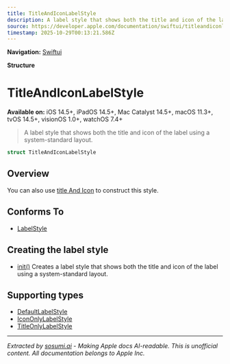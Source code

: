 ```yaml
---
title: TitleAndIconLabelStyle
description: A label style that shows both the title and icon of the label using a system-standard layout.
source: https://developer.apple.com/documentation/swiftui/titleandiconlabelstyle
timestamp: 2025-10-29T00:13:21.586Z
---
```


**Navigation:** [Swiftui](/documentation/swiftui)

**Structure**

# TitleAndIconLabelStyle

**Available on:** iOS 14.5+, iPadOS 14.5+, Mac Catalyst 14.5+, macOS 11.3+, tvOS 14.5+, visionOS 1.0+, watchOS 7.4+

> A label style that shows both the title and icon of the label using a system-standard layout.

```swift
struct TitleAndIconLabelStyle
```

## Overview

You can also use [title And Icon](/documentation/swiftui/labelstyle/titleandicon) to construct this style.

## Conforms To

- [LabelStyle](/documentation/swiftui/labelstyle)

## Creating the label style

- [init()](/documentation/swiftui/titleandiconlabelstyle/init()) Creates a label style that shows both the title and icon of the label using a system-standard layout.

## Supporting types

- [DefaultLabelStyle](/documentation/swiftui/defaultlabelstyle)
- [IconOnlyLabelStyle](/documentation/swiftui/icononlylabelstyle)
- [TitleOnlyLabelStyle](/documentation/swiftui/titleonlylabelstyle)

---

*Extracted by [sosumi.ai](https://sosumi.ai) - Making Apple docs AI-readable.*
*This is unofficial content. All documentation belongs to Apple Inc.*
